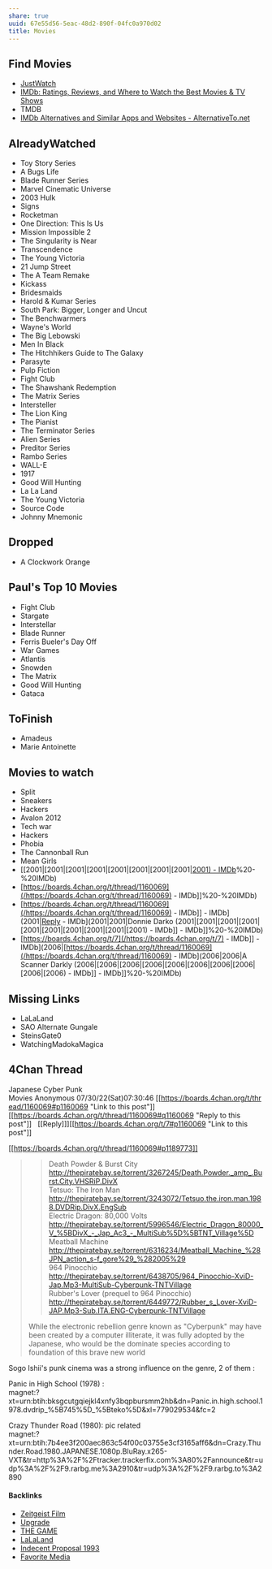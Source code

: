 ```yaml
---
share: true
uuid: 67e55d56-5eac-48d2-890f-04fc0a970d02
title: Movies
---
```

## Find Movies

*   [JustWatch](https://www.justwatch.com)
*   [IMDb: Ratings, Reviews, and Where to Watch the Best Movies & TV Shows](https://www.imdb.com)
* TMDB
*   [IMDb Alternatives and Similar Apps and Websites - AlternativeTo.net](https://alternativeto.net/software/imdb/)

AlreadyWatched
--------------

*   Toy Story Series
*   A Bugs Life
*   Blade Runner Series
*   Marvel Cinematic Universe
*   2003 Hulk
*   Signs
*   Rocketman
*   One Direction: This Is Us
*   Mission Impossible 2
*   The Singularity is Near
*   Transcendence
*   The Young Victoria
*   21 Jump Street
*   The A Team Remake
*   Kickass
*   Bridesmaids
*   Harold & Kumar Series
*   South Park: Bigger, Longer and Uncut
*   The Benchwarmers
*   Wayne's World
*   The Big Lebowski
*   Men In Black
*   The Hitchhikers Guide to The Galaxy
*   Parasyte
*   Pulp Fiction
*   Fight Club
*   The Shawshank Redemption
*   The Matrix Series
*   Intersteller
*   The Lion King
*   The Pianist
*   The Terminator Series
*   Alien Series
*   Preditor Series
*   Rambo Series
*   WALL-E
*   1917
*   Good Will Hunting
*   La La Land
*   The Young Victoria
*   Source Code
*   Johnny Mnemonic

Dropped
-------

*   A Clockwork Orange

Paul's Top 10 Movies
--------------------

*   Fight Club
*   Stargate
*   Interstellar
*   Blade Runner
*   Ferris Bueler's Day Off
*   War Games
*   Atlantis
*   Snowden
*   The Matrix
*   Good Will Hunting
*   Gataca

ToFinish
--------

*   Amadeus
*   Marie Antoinette

Movies to watch
---------------

*   Split
*   Sneakers
*   Hackers
*   Avalon 2012
*   Tech war
*   Hackers
*   Phobia
*   The Cannonball Run
*   Mean Girls
*   [[2001|[2001|[2001|[2001|[2001|[2001|[2001|[2001|[2001) - IMDb](/2001)%20-%20IMDb)
*   [https://boards.4chan.org/t/thread/1160069](/https://boards.4chan.org/t/thread/1160069) - IMDb]]%20-%20IMDb)
*   [https://boards.4chan.org/t/thread/1160069](/https://boards.4chan.org/t/thread/1160069) - IMDb]] - IMDb](2001|[Reply](/Reply) - IMDb](2001|2001|Donnie Darko (2001|[2001|[2001|[2001|[2001|[2001|[2001|[2001|[2001|[2001) - IMDb]] - IMDb]]%20-%20IMDb)
*   [https://boards.4chan.org/t/7](/https://boards.4chan.org/t/7) - IMDb]] - IMDb](2006|[https://boards.4chan.org/t/thread/1160069](/https://boards.4chan.org/t/thread/1160069) - IMDb](2006|2006|A Scanner Darkly (2006|[2006|[2006|[2006|[2006|[2006|[2006|[2006|[2006|[2006) - IMDb]] - IMDb]]%20-%20IMDb)

Missing Links
-------------

*   LaLaLand
*   SAO Alternate Gungale
*   SteinsGate0
*   WatchingMadokaMagica
## 4Chan Thread

Japanese Cyber Punk Movies Anonymous 07/30/22(Sat)07:30:46 [[https://boards.4chan.org/t/thread/1160069#p1160069 "Link to this post"]][[https://boards.4chan.org/t/thread/1160069#q1160069 "Reply to this post"]]   [[Reply]]][[https://boards.4chan.org/t/7#p1160069 "Link to this post"]]

[[https://boards.4chan.org/t/thread/1160069#p1189773]]

> >Death Powder & Burst City  
> http://thepiratebay.se/torrent/3267245/Death.Powder._amp_.Burst.City.VHSRiP.DivX  
> >Tetsuo: The Iron Man  
> http://thepiratebay.se/torrent/3243072/Tetsuo.the.iron.man.1988.DVDRip.DivX.EngSub  
> >Electric Dragon: 80,000 Volts  
> http://thepiratebay.se/torrent/5996546/Electric_Dragon_80000_V_%5BDivX_-_Jap_Ac3_-_MultiSub%5D%5BTNT_Village%5D  
> >Meatball Machine  
> http://thepiratebay.se/torrent/6316234/Meatball_Machine_%28JPN_action_s-f_gore%29_%282005%29  
> >964 Pinocchio  
> http://thepiratebay.se/torrent/6438705/964_Pinocchio-XviD-Jap.Mp3-MultiSub-Cyberpunk-TNTVillage  
> >Rubber's Lover (prequel to 964 Pinocchio)  
> http://thepiratebay.se/torrent/6449772/Rubber_s_Lover-XviD-JAP.Mp3-Sub.ITA.ENG-Cyberpunk-TNTVillage  
>   
> While the electronic rebellion genre known as "Cyberpunk" may have been created by a computer illiterate, it was fully adopted by the Japanese, who would be the dominate species according to foundation of this brave new world

Sogo Ishii's punk cinema was a strong influence on the genre, 2 of them :  
  
Panic in High School (1978) :  
magnet:?xt=urn:btih:bksgcutgqiejkl4xnfy3bqpbursmm2hb&dn=Panic.in.high.school.1978.dvdrip_%5B745%5D_%5Bteko%5D&xl=779029534&fc=2  
  
Crazy Thunder Road (1980): pic related  
magnet:?xt=urn:btih:7b4ee3f200aec863c54f00c03755e3cf3165aff6&dn=Crazy.Thunder.Road.1980.JAPANESE.1080p.BluRay.x265-VXT&tr=http%3A%2F%2Ftracker.trackerfix.com%3A80%2Fannounce&tr=udp%3A%2F%2F9.rarbg.me%3A2910&tr=udp%3A%2F%2F9.rarbg.to%3A2890

#### Backlinks

* [Zeitgeist Film](/fe6ab308-d070-4395-b87d-9cf2e502a6e4)
* [Upgrade](/7b9cf7af-938b-4804-bbb2-a6a77d475427)
* [THE GAME](/bd459c17-184f-4a47-bd42-63fa56674a73)
* [LaLaLand](/a06ddc63-2dd6-4a0f-8385-12b2723dfa99)
* [Indecent Proposal  1993](/836b4a06-698f-4101-858c-641ebd376528)
* [Favorite Media](/cf6a4db5-dcac-48ae-97ec-cf40f28e2b20)